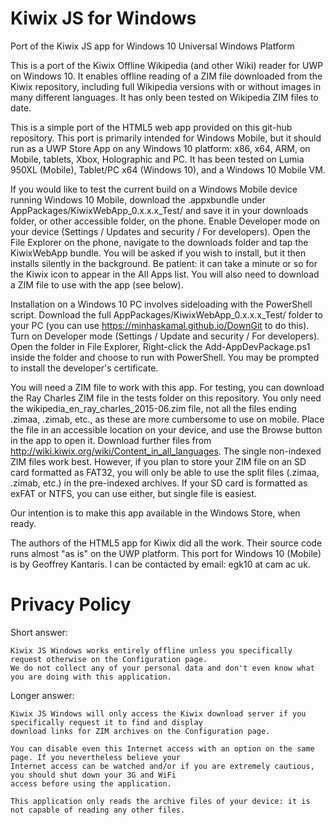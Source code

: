 # Kiwix JS for Windows
Port of the Kiwix JS app for Windows 10 Universal Windows Platform

This is a port of the Kiwix Offline Wikipedia (and other Wiki) reader for UWP on Windows 10.
It enables offline reading of a ZIM file downloaded from the Kiwix repository, including full
Wikipedia versions with or without images in many different languages. It has only been tested 
on Wikipedia ZIM files to date.

This is a simple port of the HTML5 web app provided on this git-hub repository. This port is
primarily intended for Windows Mobile, but it should run as a UWP Store App on any Windows 10
platform: x86, x64, ARM, on Mobile, tablets, Xbox, Holographic and PC. It has been tested on
Lumia 950XL (Mobile), Tablet/PC x64 (Windows 10), and a Windows 10 Mobile VM.

If you would like to test the current build on a Windows Mobile device running Windows 10 Mobile,
download the .appxbundle under AppPackages/KiwixWebApp_0.x.x.x_Test/ and save it in your
downloads folder, or other accessible folder, on the phone. Enable Developer mode on your device
(Settings / Updates and security / For developers). Open the File Explorer on the phone, navigate
to the downloads folder and tap the KiwixWebApp bundle. You will be asked if you wish to install,
but it then installs silently in the background. Be patient: it can take a minute or so for the Kiwix
icon to appear in the All Apps list. You will also need to download a ZIM file to use with the app
(see below).

Installation on a Windows 10 PC involves sideloading with the PowerShell script. Download the full 
AppPackages/KiwixWebApp_0.x.x.x_Test/ folder to your PC (you can use https://minhaskamal.github.io/DownGit
to do this). Turn on Developer mode (Settings / Update and security / For developers). Open the folder
in File Explorer, Right-click the Add-AppDevPackage.ps1 inside the folder and choose to run with PowerShell.
You may be prompted to install the developer's certificate.

You will need a ZIM file to work with this app. For testing, you can download the Ray Charles ZIM
file in the tests folder on this repository. You only need the wikipedia_en_ray_charles_2015-06.zim
file, not all the files ending .zimaa, .zimab, etc., as these are more cumbersome to use on mobile.
Place the file in an accessible location on your device, and use the Browse button in the app to
open it. Download further files from http://wiki.kiwix.org/wiki/Content_in_all_languages. The single
non-indexed ZIM files work best. However, if you plan to store your ZIM file on an SD card formatted
as FAT32, you will only be able to use the split files (.zimaa, .zimab, etc.) in the pre-indexed
archives. If your SD card is formatted as exFAT or NTFS, you can use either, but single file is easiest.

Our intention is to make this app available in the Windows Store, when ready.

The authors of the HTML5 app for Kiwix did all the work. Their source code runs almost "as is" on
the UWP platform. This port for Windows 10 (Mobile) is by Geoffrey Kantaris. I can be contacted
by email: egk10 at cam ac uk.

# Privacy Policy
Short answer:

	Kiwix JS Windows works entirely offline unless you specifically request otherwise on the Configuration page.
	We do not collect any of your personal data and don't even know what you are doing with this application.

Longer answer:

	Kiwix JS Windows will only access the Kiwix download server if you specifically request it to find and display
	download links for ZIM archives on the Configuration page.
    
	You can disable even this Internet access with an option on the same page. If you nevertheless believe your
	Internet access can be watched and/or if you are extremely cautious, you should shut down your 3G and WiFi
	access before using the application.
    
	This application only reads the archive files of your device: it is not capable of reading any other files.
                    